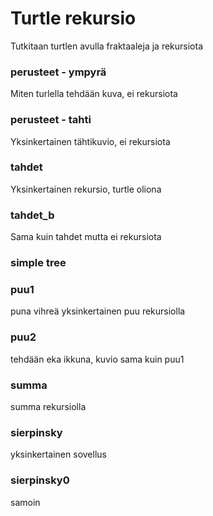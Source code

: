 # Turtle rekursio
Tutkitaan turtlen avulla fraktaaleja ja rekursiota

###  perusteet - ympyrä
Miten turlella tehdään kuva, ei rekursiota

### perusteet - tahti
Yksinkertainen tähtikuvio, ei rekursiota

### tahdet 
Yksinkertainen rekursio, turtle oliona

### tahdet_b
Sama kuin tahdet mutta ei rekursiota 

### simple tree

### puu1
puna vihreä yksinkertainen puu rekursiolla

### puu2
tehdään eka ikkuna, kuvio sama kuin puu1

### summa
summa rekursiolla

### sierpinsky
yksinkertainen sovellus

### sierpinsky0
samoin